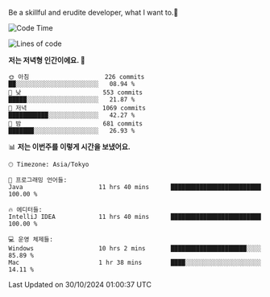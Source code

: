 Be a skillful and erudite developer, what I want to.👶

<!--START_SECTION:waka-->
![Code Time](http://img.shields.io/badge/Code%20Time-1%2C344%20hrs-blue)

![Lines of code](https://img.shields.io/badge/%EC%A0%80%EB%8A%94%20%EC%97%AC%ED%83%9C%EA%B9%8C%EC%A7%80%20-883.2%20thousand%20%EC%A4%84%EC%9D%98%20%EC%BD%94%EB%93%9C%EB%A5%BC%20%EC%9E%91%EC%84%B1%ED%96%88%EC%96%B4%EC%9A%94.-blue)

**저는 저녁형 인간이에요. 🦉** 

```text
🌞 아침                     226 commits         ██░░░░░░░░░░░░░░░░░░░░░░░   08.94 % 
🌆 낮　                     553 commits         █████░░░░░░░░░░░░░░░░░░░░   21.87 % 
🌃 저녁                     1069 commits        ███████████░░░░░░░░░░░░░░   42.27 % 
🌙 밤　                     681 commits         ███████░░░░░░░░░░░░░░░░░░   26.93 % 
```


📊 **저는 이번주를 이렇게 시간을 보냈어요.** 

```text
🕑︎ Timezone: Asia/Tokyo

💬 프로그래밍 언어들: 
Java                     11 hrs 40 mins      █████████████████████████   100.00 % 

🔥 에디터들: 
IntelliJ IDEA            11 hrs 40 mins      █████████████████████████   100.00 % 

💻 운영 체제들: 
Windows                  10 hrs 2 mins       █████████████████████░░░░   85.89 % 
Mac                      1 hr 38 mins        ████░░░░░░░░░░░░░░░░░░░░░   14.11 % 
```


 Last Updated on 30/10/2024 01:00:37 UTC
<!--END_SECTION:waka-->
